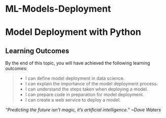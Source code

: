 # ML-Models-Deployment
# Model Deployment with Python

## Learning Outcomes
By the end of this topic, you will have achieved the following learning outcomes:
> - I can define model deployment in data science.
> - I can explain the importance of the model deployment process.
> - I can understand the steps taken when deploying a model.
> - I can prepare code in preparation for model deployment.
> - I can create a web service to deploy a model.

*“Predicting the future isn’t magic, it’s artificial intelligence.” ~Dave Waters*
